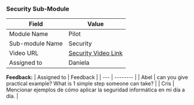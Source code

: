 ### Security Sub-Module 

| Field | Value |
| ---- | --- |
| Module Name | Pilot |
| Sub-module Name | Security|
| Video URL | [Security Video Link](https://drive.google.com/file/d/1R149Csx58nh_jKrFZA2qcAezhic-Yk0T/view?usp=sharing)|
| Assigned to | Daniela |

**Feedback:**
| Assigned to | Feedback |
| --- | -------- |
| Abel | can you give practical example? What is 1 simple step someone can take? |
| Cris |  Mencionar ejemplos de cómo aplicar la seguridad informática en mi día a día. |
